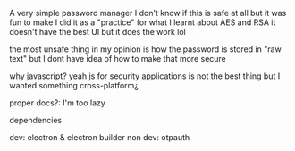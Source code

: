 A very simple password manager
I don't know if this is safe at all but it was fun to make
I did it as a "practice" for what I learnt about AES and RSA
it doesn't have the best UI but it does the work lol

the most unsafe thing in my opinion is how the password is stored in
"raw text" but I dont have idea of how to make that more secure

why javascript? yeah js for security applications is not the best thing
but I wanted something cross-platform¿

proper docs?: I'm too lazy


dependencies

dev: electron & electron builder
non dev: otpauth